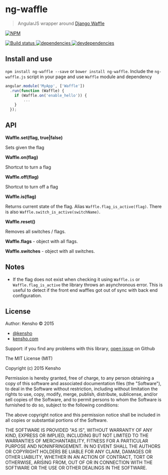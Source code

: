 # ng-waffle

> AngularJS wrapper around [Django Waffle](https://github.com/jsocol/django-waffle)

[![NPM][ng-waffle-icon] ][ng-waffle-url]

[![Build status][ng-waffle-ci-image] ][ng-waffle-ci-url]
[![dependencies][ng-waffle-dependencies-image] ][ng-waffle-dependencies-url]
[![devdependencies][ng-waffle-devdependencies-image] ][ng-waffle-devdependencies-url]

[ng-waffle-icon]: https://nodei.co/npm/ng-waffle.png?downloads=true
[ng-waffle-url]: https://npmjs.org/package/ng-waffle
[ng-waffle-ci-image]: https://travis-ci.org/kensho/ng-waffle.png?branch=master
[ng-waffle-ci-url]: https://travis-ci.org/kensho/ng-waffle
[ng-waffle-dependencies-image]: https://david-dm.org/kensho/ng-waffle.png
[ng-waffle-dependencies-url]: https://david-dm.org/kensho/ng-waffle
[ng-waffle-devdependencies-image]: https://david-dm.org/kensho/ng-waffle/dev-status.png
[ng-waffle-devdependencies-url]: https://david-dm.org/kensho/ng-waffle#info=devDependencies

## Install and use

`npm install ng-waffle --save` or `bower install ng-waffle`.
Include the `ng-waffle.js` script in your page and use `Waffle` module and dependency

```js
angular.module('MyApp', ['Waffle'])
  .run(function (Waffle) {
    if (Waffle.on('enable_hello')) {
        ...        
    }
  });
```

## API

**Waffle.set(flag, true|false)**

Sets given the flag

**Waffle.on(flag)**

Shortcut to turn a flag

**Waffle.off(flag)**

Shortcut to turn off a flag

**Waffle.is(flag)**

Returns current state of the flag. Alias `Waffle.flag_is_active(flag)`. There is also
`Waffle.switch_is_active(switchName)`.

**Waffle.reset()**

Removes all switches / flags.

**Waffle.flags** - object with all flags.

**Waffle.switches** - object with all switches.

## Notes

* If the flag does not exist when checking it using `Waffle.is` or `Waffle.flag_is_active` the library
throws an asynchronous error. This is useful to detect if the front end waffles got out of sync with
back end configuration.

## License

Author: Kensho &copy; 2015

* [@kensho](https://twitter.com/kensho)
* [kensho.com](http://kensho.com)

Support: if you find any problems with this library,
[open issue](https://github.com/kensho/ng-waffle/issues) on Github


The MIT License (MIT)

Copyright (c) 2015 Kensho

Permission is hereby granted, free of charge, to any person obtaining a copy of
this software and associated documentation files (the "Software"), to deal in
the Software without restriction, including without limitation the rights to
use, copy, modify, merge, publish, distribute, sublicense, and/or sell copies of
the Software, and to permit persons to whom the Software is furnished to do so,
subject to the following conditions:

The above copyright notice and this permission notice shall be included in all
copies or substantial portions of the Software.

THE SOFTWARE IS PROVIDED "AS IS", WITHOUT WARRANTY OF ANY KIND, EXPRESS OR
IMPLIED, INCLUDING BUT NOT LIMITED TO THE WARRANTIES OF MERCHANTABILITY, FITNESS
FOR A PARTICULAR PURPOSE AND NONINFRINGEMENT. IN NO EVENT SHALL THE AUTHORS OR
COPYRIGHT HOLDERS BE LIABLE FOR ANY CLAIM, DAMAGES OR OTHER LIABILITY, WHETHER
IN AN ACTION OF CONTRACT, TORT OR OTHERWISE, ARISING FROM, OUT OF OR IN
CONNECTION WITH THE SOFTWARE OR THE USE OR OTHER DEALINGS IN THE SOFTWARE.



